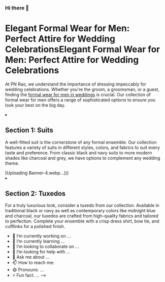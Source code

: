 ### Hi there 👋
<h1>Elegant Formal Wear for Men: Perfect Attire for Wedding CelebrationsElegant Formal Wear for Men: Perfect Attire for Wedding Celebrations</h1>
<p>At PN Rao, we understand the importance of dressing impeccably for wedding celebrations. Whether you're the groom, a groomsman, or a guest, finding the <a href="https://www.pnrao.com/" target="_blank">formal wear for men in weddings</a> is crucial. Our collection of formal wear for men offers a range of sophisticated options to ensure you look your best on the big day.</p>
<li>
  <h2>Section 1: Suits</h2>
  <p>A well-fitted suit is the cornerstone of any formal ensemble. Our collection features a variety of suits in different styles, colors, and fabrics to suit every taste and preference. From classic black and navy suits to more modern shades like charcoal and grey, we have options to complement any wedding theme.</p>
</li>
[Uploading Banner-4.webp…]()
<li>
  <h2>Section 2: Tuxedos</h2>
  <p>For a truly luxurious look, consider a tuxedo from our collection. Available in traditional black or navy as well as contemporary colors like midnight blue and charcoal, our tuxedos are crafted from high-quality fabrics and tailored to perfection. Complete your ensemble with a crisp dress shirt, bow tie, and cufflinks for a polished finish.</p>
</li>


- 🔭 I’m currently working on ...
- 🌱 I’m currently learning ...
- 👯 I’m looking to collaborate on ...
- 🤔 I’m looking for help with ...
- 💬 Ask me about ...
- 📫 How to reach me: 
- 😄 Pronouns: ...
- ⚡ Fun fact: ...
-->
